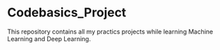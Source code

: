 # Codebasics_Project

This repository contains all my practics projects while learning Machine Learning and Deep Learning.

